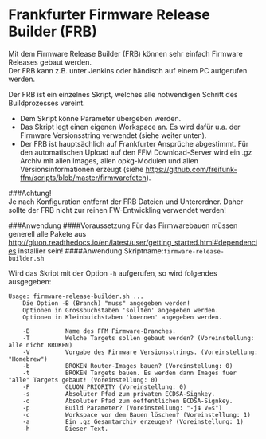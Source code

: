 # Frankfurter Firmware Release Builder (FRB)

Mit dem Firmware Release Builder (FRB) können sehr einfach Firmware Releases gebaut werden.  
Der FRB kann z.B. unter Jenkins oder händisch auf einem PC aufgerufen werden.  

Der FRB ist ein einzelnes Skript, welches alle notwendigen Schritt des Buildprozesses vereint.   
  - Dem Skript könne Parameter übergeben werden.  
  - Das Skript legt einen eigenen Workspace an. Es wird dafür u.a. der Firmware Versionsstring verwendet (siehe weiter unten).  
  - Der FRB ist hauptsächlich auf Frankfurter Ansprüche abgestimmt. Für den automatischen Upload auf den FFM Download-Server wird ein .gz Archiv mit allen Images, allen opkg-Modulen und allen Versionsinformationen erzeugt (siehe https://github.com/freifunk-ffm/scripts/blob/master/firmwarefetch).  

###Achtung!   
Je nach Konfiguration entfernt der FRB Dateien und Unterordner. Daher sollte der FRB nicht zur reinen FW-Entwickling verwendet werden!

###Anwendung
####Voraussetzung 
Für das Firmwarebauen müssen generell alle Pakete aus http://gluon.readthedocs.io/en/latest/user/getting_started.html#dependencies installier sein!
####Anwendung
Skriptname:`firmware-release-builder.sh`  

Wird das Skript mit der Option `-h` aufgerufen, so wird folgendes ausgegeben:

```
Usage: firmware-release-builder.sh ... 
    Die Option -B (Branch) "muss" angegeben werden!
    Optionen in Grossbuchstaben 'sollten' angegeben werden.
    Optionen in Kleinbuichstaben 'koennen' angegeben werden.
 
    -B          Name des FFM Firmware-Branches.
    -T          Welche Targets sollen gebaut werden? (Voreinstellung: alle nicht BROKEN)
    -V          Vorgabe des Firmware Versionsstrings. (Voreinstellung: "Homebrew")
    -b          BROKEN Router-Images bauen? (Voreinstellung: 0)
    -t          BROKEN Targets bauen. Es werden dann Images fuer "alle" Targets gebaut! (Voreinstellung: 0)
    -P          GLUON_PRIORITY (Voreinstellung: 0)
    -s          Absoluter Pfad zum privaten ECDSA-Signkey.
    -o          Absoluter Pfad zum oeffentlichen ECDSA-Signkey.
    -p          Build Parameter? (Voreinstellung: "-j4 V=s")
    -c          Workspace vor dem Bauen löschen? (Voreinstellung: 1)
    -a          Ein .gz Gesamtarchiv erzeugen? (Voreinstellung: 1)
    -h          Dieser Text.
```
